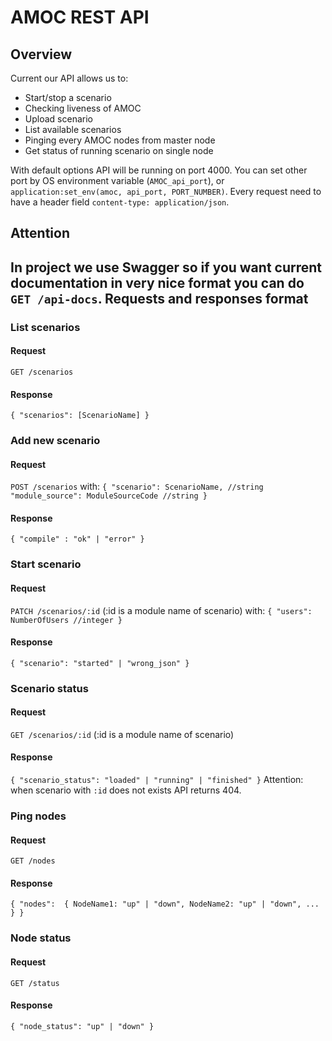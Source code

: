 AMOC REST API
==

Overview
--

Current our API allows us to:
* Start/stop a scenario
* Checking liveness of AMOC
* Upload scenario
* List available scenarios
* Pinging every AMOC nodes from master node
* Get status of running scenario on single node

With default options API will be running on port 4000. You can set other port by OS environment variable (`AMOC_api_port`), or `application:set_env(amoc, api_port, PORT_NUMBER)`.
Every request need to have a header field `content-type: application/json`.

Attention
---
In project we use Swagger so if you want current documentation in very nice format you can do `GET /api-docs`.
Requests and responses format
---

### List scenarios

#### Request
`GET /scenarios`
#### Response
`
{
    "scenarios": [ScenarioName]
}
`
### Add new scenario

#### Request
`POST /scenarios` with:
`
{
    "scenario": ScenarioName, //string
    "module_source": ModuleSourceCode //string
}
`
#### Response
`
{
    "compile" : "ok" | "error"
}
`
### Start scenario

#### Request 
`PATCH /scenarios/:id` (:id is a module name of scenario) with:
`
{
    "users": NumberOfUsers //integer
}
`
#### Response
`
{
    "scenario": "started" | "wrong_json"
}
`
### Scenario status

#### Request
`GET /scenarios/:id` (:id is a module name of scenario)
#### Response
`{
    "scenario_status": "loaded" | "running" | "finished"
}`
Attention: when scenario with `:id` does not exists API returns 404.
### Ping nodes

#### Request
`GET /nodes`
#### Response
`{
    "nodes": 
    {
        NodeName1: "up" | "down",
        NodeName2: "up" | "down",
        ...
    }
}`
### Node status

#### Request
`GET /status`
#### Response
`{
    "node_status": "up" | "down"
}`
